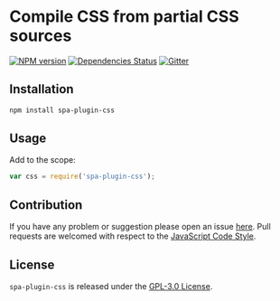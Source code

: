 Compile CSS from partial CSS sources
====================================

[![NPM version](https://img.shields.io/npm/v/spa-plugin-css.svg?style=flat-square)](https://www.npmjs.com/package/spa-plugin-css)
[![Dependencies Status](https://img.shields.io/david/spasdk/plugin-css.svg?style=flat-square)](https://david-dm.org/spasdk/plugin-css)
[![Gitter](https://img.shields.io/badge/gitter-join%20chat-blue.svg?style=flat-square)](https://gitter.im/DarkPark/spasdk)


## Installation ##

```bash
npm install spa-plugin-css
```


## Usage ##

Add to the scope:

```js
var css = require('spa-plugin-css');
```


## Contribution ##

If you have any problem or suggestion please open an issue [here](https://github.com/spasdk/plugin-css/issues).
Pull requests are welcomed with respect to the [JavaScript Code Style](https://github.com/DarkPark/jscs).


## License ##

`spa-plugin-css` is released under the [GPL-3.0 License](http://opensource.org/licenses/GPL-3.0).
